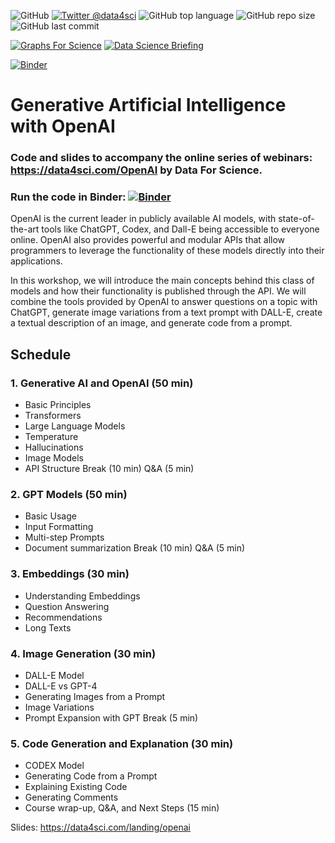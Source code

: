 ![GitHub](https://img.shields.io/github/license/DataForScience/OpenAI)
[![Twitter @data4sci](https://img.shields.io/twitter/follow/data4sci)](https://twitter.com/intent/follow?screen_name=data4sci)
![GitHub top language](https://img.shields.io/github/languages/top/DataForScience/OpenAI)
![GitHub repo size](https://img.shields.io/github/repo-size/DataForScience/OpenAI)
![GitHub last commit](https://img.shields.io/github/last-commit/DataForScience/OpenAI)

[![Graphs For Science](https://img.shields.io/badge/Graphs_For_Science-Subscribe-blue)](https://graphs4sci.substack.com/)
	[![Data Science Briefing](https://img.shields.io/badge/Sunday_Briefing-Subscribe-blue)](https://data4sci.ck.page/8a51c452bc)


[![Binder](https://mybinder.org/badge_logo.svg)](https://mybinder.org/v2/gh/DataForScience/AdvancedNLP/master)



# Generative Artificial Intelligence with OpenAI

### Code and slides to accompany the online series of webinars: https://data4sci.com/OpenAI by Data For Science.

### Run the code in Binder: [![Binder](https://mybinder.org/badge_logo.svg)](https://mybinder.org/v2/gh/DataForScience/OpenAI/master)

OpenAI is the current leader in publicly available AI models, with state-of-the-art tools like ChatGPT, Codex, and Dall-E being accessible to everyone online. OpenAI also provides powerful and modular APIs that allow programmers to leverage the functionality of these models directly into their applications.

In this workshop, we will introduce the main concepts behind this class of models and how their functionality is published through the API. We will combine the tools provided by OpenAI to answer questions on a topic with ChatGPT, generate image variations from a text prompt with DALL-E, create a textual description of an image, and generate code from a prompt.

## Schedule
### 1. Generative AI and OpenAI (50 min)
- Basic Principles
- Transformers
- Large Language Models
- Temperature
- Hallucinations
- Image Models
- API Structure
Break (10 min)
Q&A (5 min)

### 2. GPT Models (50 min)
- Basic Usage
- Input Formatting
- Multi-step Prompts
- Document summarization
Break (10 min)
Q&A (5 min)

### 3. Embeddings (30 min)
- Understanding Embeddings
- Question Answering
- Recommendations
- Long Texts

### 4. Image Generation (30 min)
- DALL-E Model
- DALL-E vs GPT-4
- Generating Images from a Prompt
- Image Variations
- Prompt Expansion with GPT
Break (5 min)

### 5. Code Generation and Explanation (30 min)
- CODEX Model
- Generating Code from a Prompt
- Explaining Existing Code
- Generating Comments
- Course wrap-up, Q&A, and Next Steps (15 min)

Slides: https://data4sci.com/landing/openai